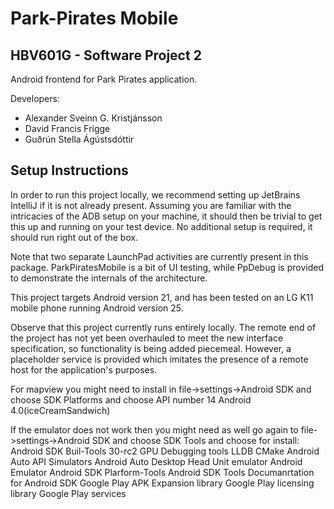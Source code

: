 # Park-Pirates Mobile
## HBV601G - Software Project 2
Android frontend for Park Pirates application.

Developers:
 - Alexander Sveinn G. Kristjánsson
 - David Francis Frigge
 - Guðrún Stella Ágústsdóttir
 
 ## Setup Instructions
 In order to run this project locally, we recommend setting up JetBrains IntelliJ if it is not already present.  Assuming you are familiar with the intricacies of the ADB setup on your machine, it should then be trivial to get this up and running on your test device.  No additional setup is required, it should run right out of the box.
 
 Note that two separate LaunchPad activities are currently present in this package.  ParkPiratesMobile is a bit of UI testing, while PpDebug is provided to demonstrate the internals of the architecture.
 
 This project targets Android version 21, and has been tested on an LG K11 mobile phone running Android version 25.
 
 Observe that this project currently runs entirely locally.  The remote end of the project has not yet been overhauled to meet the new interface specification, so functionality is being added piecemeal.  However, a placeholder service is provided which imitates the presence of a remote host for the application's purposes.
 
 For mapview you might need to install in file->settings->Android SDK and choose SDK Platforms and choose API number 14 Android 4.0(iceCreamSandwich)
 
 If the emulator does not work then you might need as well go again to file->settings->Android SDK and choose SDK Tools and choose for install: 
 Android SDK Buil-Tools 30-rc2
 GPU Debugging tools
 LLDB
 CMake
 Android Auto API Simulators
 Android Auto Desktop Head Unit emulator
 Android Emulator
 Android SDK Plarform-Tools
 Android SDK Tools
 Documanrtation for Android SDK
 Google Play APK Expansion library
 Google Play licensing library
 Google Play services
 